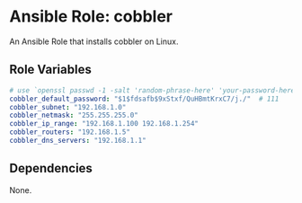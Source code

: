 # Ansible Role: cobbler

An Ansible Role that installs cobbler on Linux.

## Role Variables

```yml
# use `openssl passwd -1 -salt 'random-phrase-here' 'your-password-here'` to generate the crypted password
cobbler_default_password: "$1$fdsafb$9xStxf/QuHBmtKrxC7/j./"  # 111
cobbler_subnet: "192.168.1.0"
cobbler_netmask: "255.255.255.0"
cobbler_ip_range: "192.168.1.100 192.168.1.254"
cobbler_routers: "192.168.1.5"
cobbler_dns_servers: "192.168.1.1"
```

## Dependencies

None.
